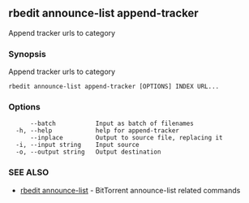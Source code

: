 ## rbedit announce-list append-tracker

Append tracker urls to category

### Synopsis


Append tracker urls to category

```
rbedit announce-list append-tracker [OPTIONS] INDEX URL...
```

### Options

```
      --batch           Input as batch of filenames
  -h, --help            help for append-tracker
      --inplace         Output to source file, replacing it
  -i, --input string    Input source
  -o, --output string   Output destination
```

### SEE ALSO

* [rbedit announce-list](rbedit_announce-list.md)	 - BitTorrent announce-list related commands

